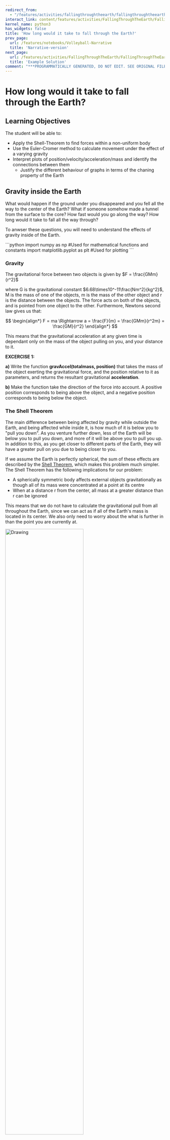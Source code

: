```yaml
---
redirect_from:
  - "/features/activities/fallingthroughtheearth/fallingthroughtheearth"
interact_link: content/features/activities/FallingThroughTheEarth/FallingThroughTheEarth.ipynb
kernel_name: python3
has_widgets: false
title: 'How long would it take to fall through the Earth?'
prev_page:
  url: /features/notebooks/Volleyball-Narrative
  title: 'Narrative-version'
next_page:
  url: /features/activities/FallingThroughTheEarth/FallingThroughTheEarth-Solution
  title: 'Example Solution'
comment: "***PROGRAMMATICALLY GENERATED, DO NOT EDIT. SEE ORIGINAL FILES IN /content***"
---
```


# How long would it take to fall through the Earth?

## Learning Objectives

The student will be able to:
- Apply the Shell-Theorem to find forces within a non-uniform body
- Use the Euler-Cromer method to calculate movement under the effect of a varying gravity
- Interpret plots of position/velocity/acceleration/mass and identify the connections between them
    - Justify the different behaviour of graphs in terms of the chaning property of the Earth

## Gravity inside the Earth

What would happen if the ground under you disappeared and you fell all the way to the center of the Earth? What if someone somehow made a tunnel from the surface to the core? How fast would you go along the way? How long would it take to fall all the way through?

To anwser these questions, you will need to understand the effects of gravity inside of the Earth.

<div markdown="1" class="cell code_cell">
<div class="input_area" markdown="1">
```python
import numpy as np #Used for mathematical functions and constants
import matplotlib.pyplot as plt #Used for plotting
```
</div>

</div>

### Gravity

The gravitational force between two objects is given by $F = \frac{GMm}{r^2}$

where G is the gravitational constant $6.68\times10^-11\frac{Nm^2}{kg^2}$, M is the mass of one of the objects, m is the mass of the other object and r is the distance between the objects. The force acts on both of the objects, and is pointed from one object to the other. Furthermore, Newtons second law gives us that:

$$
\begin{align*}
F = ma \Rightarrow a = \frac{F}{m} = \frac{GMm}{r^2m} = \frac{GM}{r^2}
\end{align*}
$$

This means that the gravitational acceleration at any given time is dependant only on the mass of the object pulling on you, and your distance to it.

**EXCERCISE 1:**

**a)**
Write the function **gravAccel(totalmass, position)** that takes the mass of the object exerting the gravitational force, and the position relative to it as parameters, and returns the resultant gravitational **acceleration**.

**b)**
Make the function take the direction of the force into account. A positive position corresponds to being above the object, and a negative position corresponds to being below the object.

### The Shell Theorem

The main difference between being affected by gravity while outside the Earth, and being affected while inside it, is how much of it is below you to "pull you down". As you venture further down, less of the Earth will be below you to pull you down, and more of it will be above you to pull you up. In addition to this, as you get closer to different parts of the Earth, they will have a greater pull on you due to being closer to you.

If we assume the Earth is perfectly spherical, the sum of these effects are described by the [Shell Theorem](http://hyperphysics.phy-astr.gsu.edu/hbase/Mechanics/sphshell2.html), which makes this problem much simpler. The Shell Theorem has the following implications for our problem:

- A spherically symmetric body affects external objects gravitationally as though all of its mass were concentrated at a point at its centre
- When at a distance r from the center, all mass at a greater distance than r can be ignored

This means that we do not have to calculate the gravitational pull from all throughout the Earth, since we can act as if all of the Earth's mass is located in its center. We also only need to worry about the what is further in than the point you are currently at.

<img src="https://raw.githubusercontent.com/KarlHenrik/Jupyter-Book-Showroom/master/content/features/activities/FallingThroughTheEarth/ShellTheorem.jpg" alt="Drawing" style="width: 70%;"/>

## Falling through a uniform Earth

To start with, assume that the Earth has a constant density (a uniform Earth). This will make the problem easier to solve, and will make for a good foundation for later, when you will look at falling through a non-uniform Earth.

### Finding gravitational acceleration inside of a uniform Earth

**EXERCISE 2:**

Find the Earth's total mass and radius online, and use this to calculate the density of a uniform Earth.

**EXERCISE 3:**

Using the density you found in the previous exercise, write the function **sphereMass(distance)** that takes the distance from the center of the Earth as an argument, and returns the mass of a sphere with that distance as radius, and with the same density as the uniform Earth. *(This sphere will be the equivelant of the red area in the figure above.)*

**EXERCISE 4:**

Using the **gravAccel** function, the **sphereMass** function, and the implications of the Shell Theorem, write the function **uniformGravityAccel(position)** that calculates the gravitational acceleration at any position relative to the center of a uniform Earth.

## Calculating the fall through a uniform Earth

To calculate the movement through a uniform Earth, you will need to define some paramaters and some lists or arrays to save your results in. Then you will need to use the Euler-Cromer method to calculate the movement step by step.

A quick refresher on the structure of the Euler-Cromer method:

    for i in range(n-1):
        acceleration[i] = function(arguments)
        velocity[i+1] = velocity[i] + acceleration[i] * dt
        position[i+1] = position[i] + velocity[i+1] * dt

## The Euler-Cromer loop

**EXERCISE 5:**

**a)**
Define the lists or arrays that will hold the positions, velocities and accelerations at any given time during the fall. Use a time step of 1 second, and 5000 iterations in your loop.

**b)**
Make the starting distance from the center equal to the radius of the Earth, and make the starting velocity 0 m/s.

**c)**
Define a list or array that holds all of the different times.

**EXERCISE 6:**

Do the Euler-Cromer calculation of a fall through a uniform Earth with the initial conditions from exercise 5, and an acceleration given by the **uniformGravityAccel** function.

**EXERCISE 7:**

Plot your results from exercise 6 (position, velocity and acceleration as a function of time).

**EXERCISE 8:**

**a)**
Find the time it takes to fall through the uniform Earth.

**b)**
Find the maximum velocity along the way.

**c)**
Comment on the results. Why do the graphs look the way they do? And specifically:
- Why are the plots for position and acceleration so similar? (look at acceleration as a function of position, and the properties of the derivative of sine waves)

## Falling through a non-uniform Earth

So far you have looked at a fall through a uniform Earth, but the Earth is not uniform. The core, mantle and crust have very different densities, which changes the gravity during the fall and thus the nature of the fall significantly.

This figure shows how the different layers and densities of the Earth fit together.

<img src="https://raw.githubusercontent.com/KarlHenrik/Jupyter-Book-Showroom/master/content/features/activities/FallingThroughTheEarth/RadialDensityPREM.jpg" alt="Drawing" style="width: 50%;"/>

*(taken from <a href="https://en.wikipedia.org/wiki/Structure_of_the_Earth">en.wikipedia.org/wiki/Structure_of_the_Earth</a>)*

### Implementing the  variable density of the Earth

The Preliminary Reference Earth Model is a model which gives us the density of the Earth at different distances from the center. 

The data can be found here: http://ds.iris.edu/ds/products/emc-prem/ at "Model Download". I use the file "PREM_ANISOTROPIC".

**Make sure that you have the "PREM_ANISOTROPIC.txt" file in the same folder as the notebook file, or this won't work!**

Let us read the data and store them in arrays.

<div markdown="1" class="cell code_cell">
<div class="input_area" markdown="1">
```python
radiusData = np.zeros(97)
densityData = np.zeros(97)
i = 0

#The file has 97 lines starting with "[Radius] [Density]" that are read like this
infile = open("PREM_ANISOTROPIC.txt","r")
lines = infile.readlines()
for line in lines[3:]: #The data starts at line 3.
    numbers = line.split()
    radiusData[i] = float(numbers[0])
    densityData[i] = float(numbers[1])
    i += 1
infile.close()

plt.plot(radiusData/(10**6), densityData)
plt.title("Density of the Earth as a function of distance from the center")
plt.xlabel("Distance from center [m * 10^6]")
plt.ylabel("Density [kg/m^3]")
plt.show()
```
</div>

<div class="output_wrapper" markdown="1">
<div class="output_subarea" markdown="1">

{:.output_png}
![png](../../../images/features/activities/FallingThroughTheEarth/FallingThroughTheEarth_30_0.png)

</div>
</div>
</div>

### Mass at different heights

Next you need the total mass further in than a given distance. By working our way from the center we can add one and one "shell" to find the total mass at different distances from the center. We have to find the total mass by adding these shells due to the relatively rough resolution of our density data.

![title](https://raw.githubusercontent.com/KarlHenrik/Jupyter-Book-Showroom/master/content/features/activities/FallingThroughTheEarth/EarthShells.jpg)

Note that we use the same density for the inner and outer sphere to calculate the mass of the shell. The density we use for the spheres is the average of the Earth's density at the outer and inner radius of the shell. So that:

$$ M_{shell} = M_{outer} - M_{inner} = \frac{4}{3}\pi r_{outer}^3 Density - \frac{4}{3}\pi r_{inner}^3 Density $$

<div markdown="1" class="cell code_cell">
<div class="input_area" markdown="1">
```python
massData = np.zeros(97)

for i in range(1,len(radiusData)):
    shellDensity = (densityData[i-1]+densityData[i])/2 #The average of the density at the outer and inner radius
    #Finding the mass of the shells corresponding to every data point
    shellMass = 4/3*np.pi*radiusData[i]**3*shellDensity - 4/3*np.pi*radiusData[i-1]**3*shellDensity
    #Adding the next total mass to the list, adding the mass of the current shell with the previous total mass
    massData[i] = shellMass + massData[i-1]
```
</div>

</div>

The datapoints for density have now been turned into datapoints for total mass.

**EXERCISE 9:**
Remove the "#" from the code below to see how the old model for the total mass at different distances from the center compares to the new one from the data. Comment on the result.

<div markdown="1" class="cell code_cell">
<div class="input_area" markdown="1">
```python
#plt.plot(radiusData/(10**6), [sphereMass(r)/(10**24) for r in radiusData])
plt.plot(radiusData/(10**6), massData/(10**24), "ro", markersize = 1)
plt.title("Total mass of the Earth at different distances from the center")
plt.xlabel("Distance from center [m * 10^6]")
plt.ylabel("Mass so far [kg * 10^24]")
plt.show()
```
</div>

<div class="output_wrapper" markdown="1">
<div class="output_subarea" markdown="1">

{:.output_png}
![png](../../../images/features/activities/FallingThroughTheEarth/FallingThroughTheEarth_37_0.png)

</div>
</div>
</div>

The next step is to turn the datapoints into datapoints for the gravitational acceleration.

<div markdown="1" class="cell code_cell">
<div class="input_area" markdown="1">
```python
G = 6.674 * 10**(-11) #The gravitational constant
accelData = np.zeros(97)

for i in range(1,len(radiusData)):
    accelData[i] = G*massData[i]/(radiusData[i]**2)
```
</div>

</div>

The next step is to go from datapoints at discrete distances from the center, to a general function that gives the mass between the datapoints. This can be acheived by using the polyfit function. This function finds the polynomial of the given degree that best approximates the datapoints given.

<div markdown="1" class="cell code_cell">
<div class="input_area" markdown="1">
```python
import numpy.polynomial.polynomial as poly #Used later for finding a polynomial that approximates the data

turn = np.argmax(accelData) #The spike in the acceleration graph
deg = 3
coefs1 = poly.polyfit(radiusData[:turn], accelData[:turn], deg) #Polynomial for the points further in than the "spike"
coefs2 = poly.polyfit(radiusData[turn:], accelData[turn:], deg) #Polynomial for the points further out than the "spike"

earthRadius = radiusData[-1]
earthMass = massData[-1]
def realGravityAccel(pos):
    dist = abs(pos) #The absolute value of the distance
    direc = -np.sign(pos) #The direction of gravity. It is opposite of our the sign of our position

    if dist > earthRadius: #If we are outside the Earth
        return(direc*G*earthMass/pos**2) #Normal formula for acceleration using the mass of the entire Earth

    elif dist < radiusData[turn]: #If we are further in than the "spike"
        sum = 0
        for i in range(deg+1): #a0 + a1*r + a2*r**2 + a3*r**3
            sum += coefs1[i]*dist**(i)
        return(direc*sum)
    
    else: #Function 2 for distances further out than the "spike"
        sum = 0
        for i in range(deg+1):
            sum += coefs2[i]*dist**(i)
        return(direc*sum)
```
</div>

</div>

Here is a plot of the new function for gravity, together with the datapoints that made it.

<div markdown="1" class="cell code_cell">
<div class="input_area" markdown="1">
```python
plt.plot(radiusData/(10**6), [realGravityAccel(r) for r in radiusData])
plt.plot(radiusData/(10**6), -accelData, "ro", markersize=1)

plt.title("Accelerations at different distances from the center")
plt.xlabel("Distance from center [m * 10^6]")
plt.ylabel("Gravitational acceleration [m/s^2]")
plt.show()
```
</div>

<div class="output_wrapper" markdown="1">
<div class="output_subarea" markdown="1">

{:.output_png}
![png](../../../images/features/activities/FallingThroughTheEarth/FallingThroughTheEarth_43_0.png)

</div>
</div>
</div>

The red dots are the 97 discrete gravitational acceleration found using the datapoints from the PREM model. The blue line is a fourth degree polynomial that approximates these disctete points. The function **realGravityAccel** made the blue line, and is the function you will use later, instead of the **uniGravityAccel** function.

As you start falling, from the right of the graph, the acceleration will first stay nearly constant before increasing slightly until about 3000km. This is because, as you gets closer to the more dense inner parts of the Earth, the gravitational pull from them will increase. Since the outer layers are so much less dense than the mantle or core, you don't "lose" much gravitational pull compared to the pull you gain from being closer to the denser parts. When you are at around 3000 km, gravity starts weakening. This happens because the amount of mass pulling you down is starting to reduce fast.

## Calculating the fall through a non-uniform Earth

To calculate the movement through a non-uniform Earth, you will again need to define some paramaters and some lists or arrays to save your results in. Then you will need to use the Euler-Cromer method to calculate the movement step by step.

But before that, you need to take into account the variable density of the Earth.

**EXERCISE 10:**


**a)**
Plot the **realGravityAccel** and **uniformGravityAccel** functions together, with distances from the center to the total radius of the Earth.

**b)**
Comment on the results.

## The Euler-Cromer loop

**EXERCISE 11:**

**a)**
Define the lists or arrays that will hold the positions, velocities and accelerations at any given time during the fall. Use a time step of 1 second, and 5000 iterations in your loop.

**b)**
Make the starting distance from the center equal to the radius of the Earth, and make the starting velocity 0 m/s.

**c)**
Define a list or array that holds all of the different times.

**EXERCISE 12:**

Do the Euler-Cromer calculation of a fall through a uniform Earth with the initial conditions from exercise 12, and an acceleration given by the **realGravityAccel** function.

**EXERCISE 13:**

Plot your results from exercise 12 (position, velocity and acceleration as a function of time).

**EXERCISE 14:**

**a)**
Find the time it takes to fall through the uniform Earth.

**b)**
Find the maximum velocity along the way.

**c)**
Comment on the results. Why do the graphs look the way they do? And specifically:
 - What effect does the shape of the acceleration graph have on the velocity graph?
 - What does a large acceleration lead to?
 - What does a changing acceleration lead to?
